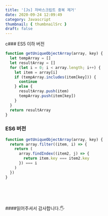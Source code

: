 ```yaml
---
title: '[Js] 자바스크립트 중복 제거'
date: 2020-09-24 12:09:49
category: Javascript
thumbnail: { thumbnailSrc }
draft: false
---
```


c### ES5 이하 버전

```javascript
function getUniqueObjectArray(array, key) {
  let tempArray = []
  let resultArray = []
  for (let i = 0; i < array.length; i++) {
    let item = array[i]
    if (tempArray.includes(item[key])) {
      continue
    } else {
      resultArray.push(item)
      tempArray.push(item[key])
    }
  }
  return resultArray
}
```

### ES6 버전

```javascript
function getUniqueObjectArray(array, key) {
  return array.filter((item, i) => {
    return (
      array.findIndex((item2, j) => {
        return item.key === item2.key
      }) === i
    )
  })
}
```

<br>
<br>
<br>

####읽어주셔서 감사합니다.🖐
